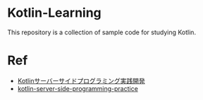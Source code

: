 # Kotlin-Learning

This repository is a collection of sample code for studying Kotlin.

# Ref

* [Kotlinサーバーサイドプログラミング実践開発](https://www.amazon.co.jp/dp/4297118599)
* [kotlin-server-side-programming-practice](https://github.com/n-takehata/kotlin-server-side-programming-practice)
